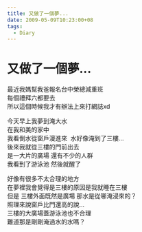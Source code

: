 ```yaml
---
title: 又做了一個夢...
date: 2009-05-09T10:23:00+08
tags:
  - Diary
---
```

# 又做了一個夢...

最近我媽幫我爸報名台中榮總減重班  
每個禮拜六都要去  
所以這個時候我才有辦法上來打網誌xd  
  
今天早上我夢到淹大水  
在我和美的家中  
我看倒水從窗戶漫進來  水好像淹到了三樓...  
後來我就從三樓的門前出去  
是一大片的廣場 還有不少的人群  
我看到了游泳池 然後就醒了  
  
好像有很多不太合理的地方  
在夢裡我會覺得是三樓的原因是我就睡在三樓  
但是 三樓外面既然是廣場 那水是從哪淹浸來的？  
照理來說窗戶比門還高的說...  
三樓的大廣場蓋游泳池也不合理  
難道那是剛剛淹過水的水嗎？

